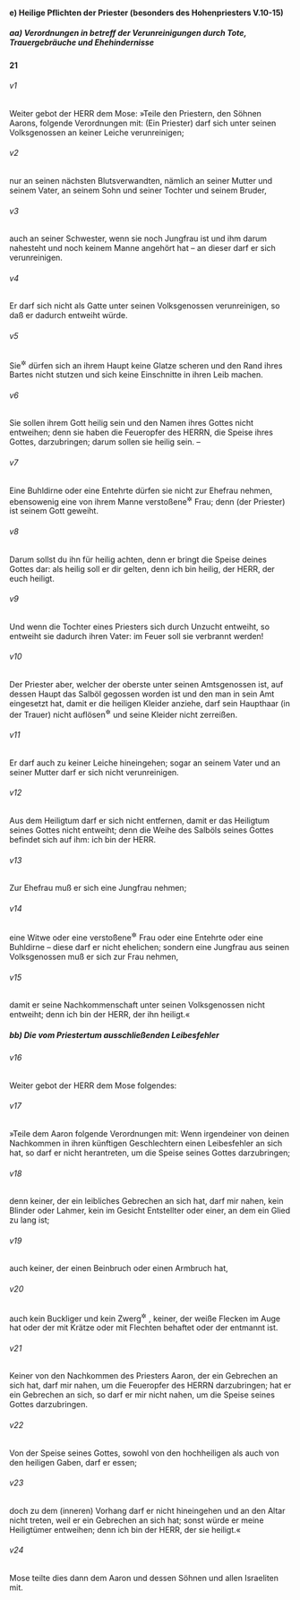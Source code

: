 #### e) Heilige Pflichten der Priester (besonders des Hohenpriesters V.10-15)

##### aa) Verordnungen in betreff der Verunreinigungen durch Tote, Trauergebräuche und Ehehindernisse

__21__

###### v1
Weiter gebot der HERR dem Mose: »Teile den Priestern, den Söhnen Aarons, folgende Verordnungen mit: (Ein Priester) darf sich unter seinen Volksgenossen an keiner Leiche verunreinigen;

###### v2
nur an seinen nächsten Blutsverwandten, nämlich an seiner Mutter und seinem Vater, an seinem Sohn und seiner Tochter und seinem Bruder,

###### v3
auch an seiner Schwester, wenn sie noch Jungfrau ist und ihm darum nahesteht und noch keinem Manne angehört hat – an dieser darf er sich verunreinigen.

###### v4
Er darf sich nicht als Gatte unter seinen Volksgenossen verunreinigen, so daß er dadurch entweiht würde.

###### v5
Sie<sup title="d.h. die Priester">&#x2732;</sup>
 dürfen sich an ihrem Haupt keine Glatze scheren und den Rand ihres Bartes nicht stutzen und sich keine Einschnitte in ihren Leib machen.

###### v6
Sie sollen ihrem Gott heilig sein und den Namen ihres Gottes nicht entweihen; denn sie haben die Feueropfer des HERRN, die Speise ihres Gottes, darzubringen; darum sollen sie heilig sein. –

###### v7
Eine Buhldirne oder eine Entehrte dürfen sie nicht zur Ehefrau nehmen, ebensowenig eine von ihrem Manne verstoßene<sup title="oder: geschiedene">&#x2732;</sup>
 Frau; denn (der Priester) ist seinem Gott geweiht.

###### v8
Darum sollst du ihn für heilig achten, denn er bringt die Speise deines Gottes dar: als heilig soll er dir gelten, denn ich bin heilig, der HERR, der euch heiligt.

###### v9
Und wenn die Tochter eines Priesters sich durch Unzucht entweiht, so entweiht sie dadurch ihren Vater: im Feuer soll sie verbrannt werden!


###### v10
Der Priester aber, welcher der oberste unter seinen Amtsgenossen ist, auf dessen Haupt das Salböl gegossen worden ist und den man in sein Amt eingesetzt hat, damit er die heiligen Kleider anziehe, darf sein Haupthaar (in der Trauer) nicht auflösen<sup title="d.h. frei und ungeordnet herabhangen lassen, vgl. 10,6">&#x2732;</sup>
 und seine Kleider nicht zerreißen.

###### v11
Er darf auch zu keiner Leiche hineingehen; sogar an seinem Vater und an seiner Mutter darf er sich nicht verunreinigen.

###### v12
Aus dem Heiligtum darf er sich nicht entfernen, damit er das Heiligtum seines Gottes nicht entweiht; denn die Weihe des Salböls seines Gottes befindet sich auf ihm: ich bin der HERR.

###### v13
Zur Ehefrau muß er sich eine Jungfrau nehmen;

###### v14
eine Witwe oder eine verstoßene<sup title="oder: geschiedene">&#x2732;</sup>
 Frau oder eine Entehrte oder eine Buhldirne – diese darf er nicht ehelichen; sondern eine Jungfrau aus seinen Volksgenossen muß er sich zur Frau nehmen,

###### v15
damit er seine Nachkommenschaft unter seinen Volksgenossen nicht entweiht; denn ich bin der HERR, der ihn heiligt.«

##### bb) Die vom Priestertum ausschließenden Leibesfehler


###### v16
Weiter gebot der HERR dem Mose folgendes:

###### v17
»Teile dem Aaron folgende Verordnungen mit: Wenn irgendeiner von deinen Nachkommen in ihren künftigen Geschlechtern einen Leibesfehler an sich hat, so darf er nicht herantreten, um die Speise seines Gottes darzubringen;

###### v18
denn keiner, der ein leibliches Gebrechen an sich hat, darf mir nahen, kein Blinder oder Lahmer, kein im Gesicht Entstellter oder einer, an dem ein Glied zu lang ist;

###### v19
auch keiner, der einen Beinbruch oder einen Armbruch hat,

###### v20
auch kein Buckliger und kein Zwerg<sup title="oder: Schwindsüchtiger?">&#x2732;</sup>
, keiner, der weiße Flecken im Auge hat oder der mit Krätze oder mit Flechten behaftet oder der entmannt ist.

###### v21
Keiner von den Nachkommen des Priesters Aaron, der ein Gebrechen an sich hat, darf mir nahen, um die Feueropfer des HERRN darzubringen; hat er ein Gebrechen an sich, so darf er mir nicht nahen, um die Speise seines Gottes darzubringen.

###### v22
Von der Speise seines Gottes, sowohl von den hochheiligen als auch von den heiligen Gaben, darf er essen;

###### v23
doch zu dem (inneren) Vorhang darf er nicht hineingehen und an den Altar nicht treten, weil er ein Gebrechen an sich hat; sonst würde er meine Heiligtümer entweihen; denn ich bin der HERR, der sie heiligt.«


###### v24
Mose teilte dies dann dem Aaron und dessen Söhnen und allen Israeliten mit.